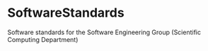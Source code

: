 # SoftwareStandards
Software standards for the Software Engineering Group (Scientific Computing Department)
